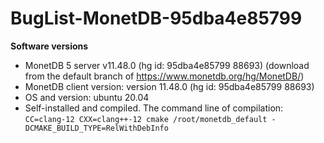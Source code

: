# BugList-MonetDB-95dba4e85799

**Software versions**
 - MonetDB 5 server v11.48.0 (hg id: 95dba4e85799 88693) (download from the default branch of https://www.monetdb.org/hg/MonetDB/)
 - MonetDB client version: version 11.48.0 (hg id: 95dba4e85799 88693) 
 - OS and version: ubuntu 20.04
 - Self-installed and compiled. The command line of compilation: `CC=clang-12 CXX=clang++-12 cmake /root/monetdb_default -DCMAKE_BUILD_TYPE=RelWithDebInfo`
